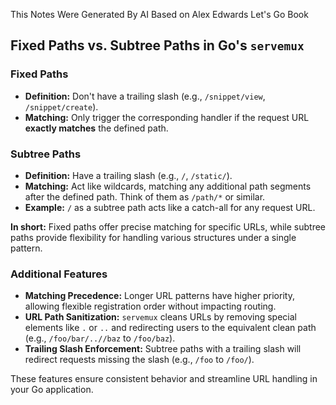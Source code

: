 This Notes Were Generated By AI Based on Alex Edwards Let's Go Book

## Fixed Paths vs. Subtree Paths in Go's `servemux`

### Fixed Paths

- **Definition:** Don't have a trailing slash (e.g., `/snippet/view`, `/snippet/create`).
- **Matching:** Only trigger the corresponding handler if the request URL **exactly matches** the defined path.

### Subtree Paths

- **Definition:** Have a trailing slash (e.g., `/`, `/static/`).
- **Matching:** Act like wildcards, matching any additional path segments after the defined path. Think of them as `/path/*` or similar.
- **Example:** `/` as a subtree path acts like a catch-all for any request URL.

**In short:** Fixed paths offer precise matching for specific URLs, while subtree paths provide flexibility for handling various structures under a single pattern.

### Additional Features

- **Matching Precedence:** Longer URL patterns have higher priority, allowing flexible registration order without impacting routing.
- **URL Path Sanitization:** `servemux` cleans URLs by removing special elements like `.` or `..` and redirecting users to the equivalent clean path (e.g., `/foo/bar/..//baz` to `/foo/baz`).
- **Trailing Slash Enforcement:** Subtree paths with a trailing slash will redirect requests missing the slash (e.g., `/foo` to `/foo/`).

These features ensure consistent behavior and streamline URL handling in your Go application.
